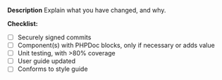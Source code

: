 <!--

Each pull request should address a single issue and have a meaningful title.

- Pull requests must be in English.
- If a pull request fixes an issue, reference the issue with a suitable keyword (e.g., Fixes #123).

-->
**Description**
Explain what you have changed, and why.

**Checklist:**
- [ ] Securely signed commits
- [ ] Component(s) with PHPDoc blocks, only if necessary or adds value
- [ ] Unit testing, with >80% coverage
- [ ] User guide updated
- [ ] Conforms to style guide
